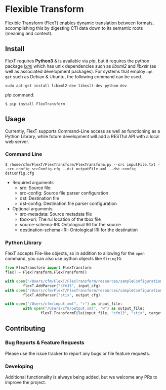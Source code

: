 # Flexible Transform
Flexible Transform (FlexT) enables dynamic translation between formats, accomplishing this by digesting CTI data down to its semantic roots (meaning and context).  
## Install
FlexT requires **Python3** & is available via *pip*, but it requires the python package [*lxml*](http://lxml.de/) which has unix dependencies such as *libxml2* and *libxslt* (as well as associated development packages).  For systems that employ ```apt-get``` such as Debian & Ubuntu, the following command can be used.
```
sudo apt-get install libxml2-dev libxslt-dev python-dev
```
*pip* command:
```
$ pip install FlexTransform
```
## Usage
Currently, FlexT supports Command-Line access as well as functioning as a Python Library, while future development will add a RESTful API with a local web server.   
### Command Line
```
$ /home/cfm/FlexT/FlexTransform/FlexTransform.py --src inputFile.txt --src-config srcConfig.cfg --dst outputFile.xml --dst-config dstConfig.cfg
```
+ Required arguments 
    + src: Source file
    + src-config: Source file parser configuration
    + dst: Destination file
    + dst-config: Destination file parser configuration
+ Optional arguments
    + src-metadata: Source metadata file
    + tbox-uri: The rui location of the tbox file
    + source-schema-IRI: Ontological IRI for the source
    + destination-schema-IRI: Ontological IRI for the destination
    
### Python Library
FlexT accepts File-like objects, so in addition to allowing for the ```open``` command, you can also use python objects like ```StringIO```.
```python
from FlexTransform import FlexTransform
flexT = FlexTransform.FlexTransform()

with open("/Users/cfm/FlexT/FlexTransform/resources/sampleConfigurations/cfm13.cfg", "r") as input_cfg:
        flexT.AddParser("cfm13", input_cfg)
with open("/Users/cfm/FlexT/FlexTransform/resources/sampleConfigurations/stix_tlp.cfg", "r") as output_cfg:
        flexT.AddParser("stix", output_cfg)

with open("/Users/cfm/input.xml", "r") as input_file:
        with open("/Users/cfm/output.xml", "w") as output_file:
                flexT.TransformFile(input_file, "cfm13", "stix", targetFileName=output_file)
```
## Contributing
### Bug Reports & Feature Requests
Please use the issue tracker to report any bugs or file feature requests.
### Developing
Additional functionality is always being added, but we welcome any PRs to improve the project.